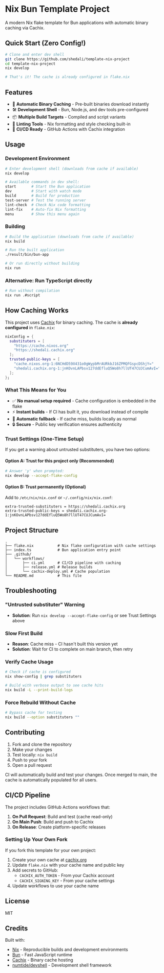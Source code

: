# Nix Bun Template Project

A modern Nix flake template for Bun applications with automatic binary caching via Cachix.

## Quick Start (Zero Config!)

```bash
# Clone and enter dev shell
git clone https://github.com/shedali/template-nix-project
cd template-nix-project
nix develop

# That's it! The cache is already configured in flake.nix
```

## Features

- 🚀 **Automatic Binary Caching** - Pre-built binaries download instantly
- 🛠️ **Development Shell** - Bun, Node.js, and dev tools pre-configured
- 📦 **Multiple Build Targets** - Compiled and script variants
- 🔧 **Linting Tools** - Nix formatting and style checking built-in
- 🤖 **CI/CD Ready** - GitHub Actions with Cachix integration

## Usage

### Development Environment

```bash
# Enter development shell (downloads from cache if available)
nix develop

# Available commands in dev shell:
start       # Start the Bun application
dev         # Start with watch mode
build       # Build for production
test-server # Test the running server
lint-check  # Check Nix code formatting
lint-fix    # Auto-fix Nix formatting
menu        # Show this menu again
```

### Building

```bash
# Build the application (downloads from cache if available)
nix build

# Run the built application
./result/bin/bun-app

# Or run directly without building
nix run
```

### Alternative: Run TypeScript directly

```bash
# Run without compilation
nix run .#script
```

## How Caching Works

This project uses [Cachix](https://cachix.org) for binary caching. The cache is **already configured** in `flake.nix`:

```nix
nixConfig = {
  substituters = [
    "https://cache.nixos.org"
    "https://shedali.cachix.org"
  ];
  trusted-public-keys = [
    "cache.nixos.org-1:6NCHdD59X431o0gWypbMrAURkbJ16ZPMQFGspcDShjY="
    "shedali.cachix.org-1:jnKOvnLAPbsv127ddEfluQ5Wo8h7llUT47CUJCumAvI="
  ];
};
```

### What This Means for You

- ✅ **No manual setup required** - Cache configuration is embedded in the flake
- ⚡ **Instant builds** - If CI has built it, you download instead of compile
- 🔄 **Automatic fallback** - If cache miss, builds locally as normal
- 🔒 **Secure** - Public key verification ensures authenticity

### Trust Settings (One-Time Setup)

If you get a warning about untrusted substituters, you have two options:

#### Option A: Trust for this project only (Recommended)
```bash
# Answer 'y' when prompted:
nix develop --accept-flake-config
```

#### Option B: Trust permanently (Optional)
Add to `/etc/nix/nix.conf` or `~/.config/nix/nix.conf`:
```
extra-trusted-substituters = https://shedali.cachix.org
extra-trusted-public-keys = shedali.cachix.org-1:jnKOvnLAPbsv127ddEfluQ5Wo8h7llUT47CUJCumAvI=
```

## Project Structure

```
.
├── flake.nix           # Nix flake configuration with cache settings
├── index.ts            # Bun application entry point
├── .github/
│   └── workflows/
│       ├── ci.yml      # CI/CD pipeline with caching
│       ├── release.yml # Release builds
│       └── cachix-deploy.yml # Cache population
└── README.md           # This file
```

## Troubleshooting

### "Untrusted substituter" Warning
- **Solution**: Run `nix develop --accept-flake-config` or see Trust Settings above

### Slow First Build
- **Reason**: Cache miss - CI hasn't built this version yet
- **Solution**: Wait for CI to complete on main branch, then retry

### Verify Cache Usage
```bash
# Check if cache is configured
nix show-config | grep substituters

# Build with verbose output to see cache hits
nix build -L --print-build-logs
```

### Force Rebuild Without Cache
```bash
# Bypass cache for testing
nix build --option substituters ""
```

## Contributing

1. Fork and clone the repository
2. Make your changes
3. Test locally: `nix build`
4. Push to your fork
5. Open a pull request

CI will automatically build and test your changes. Once merged to main, the cache is automatically populated for all users.

## CI/CD Pipeline

The project includes GitHub Actions workflows that:

1. **On Pull Request**: Build and test (cache read-only)
2. **On Main Push**: Build and push to Cachix
3. **On Release**: Create platform-specific releases

### Setting Up Your Own Fork

If you fork this template for your own project:

1. Create your own cache at [cachix.org](https://cachix.org)
2. Update `flake.nix` with your cache name and public key
3. Add secrets to GitHub:
   - `CACHIX_AUTH_TOKEN` - From your Cachix account
   - `CACHIX_SIGNING_KEY` - From your cache settings
4. Update workflows to use your cache name

## License

MIT

## Credits

Built with:
- [Nix](https://nixos.org) - Reproducible builds and development environments
- [Bun](https://bun.sh) - Fast JavaScript runtime
- [Cachix](https://cachix.org) - Binary cache hosting
- [numtide/devshell](https://github.com/numtide/devshell) - Development shell framework